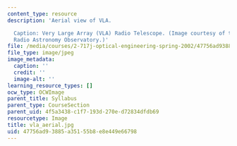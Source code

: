 ```yaml
---
content_type: resource
description: 'Aerial view of VLA.

  Caption: Very Large Array (VLA) Radio Telescope. (Image courtesy of the National
  Radio Astronomy Observatory.)'
file: /media/courses/2-717j-optical-engineering-spring-2002/47756ad93885a35155b8e8e449e66798_vla_aerial.jpg
file_type: image/jpeg
image_metadata:
  caption: ''
  credit: ''
  image-alt: ''
learning_resource_types: []
ocw_type: OCWImage
parent_title: Syllabus
parent_type: CourseSection
parent_uid: 4f5a3438-c1f7-193d-270e-d72834dfdb69
resourcetype: Image
title: vla_aerial.jpg
uid: 47756ad9-3885-a351-55b8-e8e449e66798
---
```

